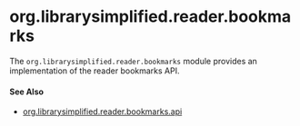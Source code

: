 org.librarysimplified.reader.bookmarks
===

The `org.librarysimplified.reader.bookmarks` module provides an
implementation of the reader bookmarks API.

#### See Also

* [org.librarysimplified.reader.bookmarks.api](../simplified-reader-bookmarks-api/README.md)
